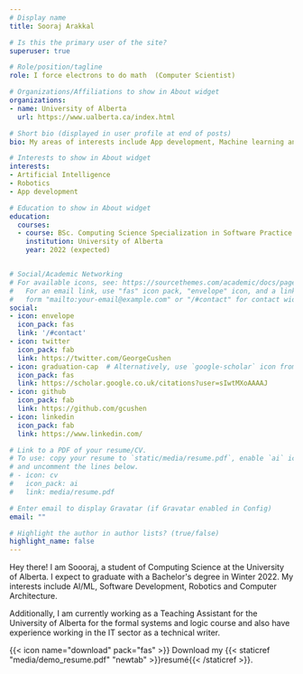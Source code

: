 ```yaml
---
# Display name
title: Sooraj Arakkal

# Is this the primary user of the site?
superuser: true

# Role/position/tagline
role: I force electrons to do math  (Computer Scientist)

# Organizations/Affiliations to show in About widget
organizations:
- name: University of Alberta
  url: https://www.ualberta.ca/index.html

# Short bio (displayed in user profile at end of posts)
bio: My areas of interests include App development, Machine learning and robotics

# Interests to show in About widget
interests:
- Artificial Intelligence
- Robotics
- App development

# Education to show in About widget
education:
  courses:
  - course: BSc. Computing Science Specialization in Software Practice
    institution: University of Alberta
    year: 2022 (expected)


# Social/Academic Networking
# For available icons, see: https://sourcethemes.com/academic/docs/page-builder/#icons
#   For an email link, use "fas" icon pack, "envelope" icon, and a link in the
#   form "mailto:your-email@example.com" or "/#contact" for contact widget.
social:
- icon: envelope
  icon_pack: fas
  link: '/#contact'
- icon: twitter
  icon_pack: fab
  link: https://twitter.com/GeorgeCushen
- icon: graduation-cap  # Alternatively, use `google-scholar` icon from `ai` icon pack
  icon_pack: fas
  link: https://scholar.google.co.uk/citations?user=sIwtMXoAAAAJ
- icon: github
  icon_pack: fab
  link: https://github.com/gcushen
- icon: linkedin
  icon_pack: fab
  link: https://www.linkedin.com/

# Link to a PDF of your resume/CV.
# To use: copy your resume to `static/media/resume.pdf`, enable `ai` icons in `params.toml`, 
# and uncomment the lines below.
# - icon: cv
#   icon_pack: ai
#   link: media/resume.pdf

# Enter email to display Gravatar (if Gravatar enabled in Config)
email: ""

# Highlight the author in author lists? (true/false)
highlight_name: false
---
```


Hey there! I am Soooraj, a student of Computing Science at the University of Alberta. I expect to graduate with a Bachelor's degree in Winter 2022. My interests include AI/ML, Software Development, Robotics and Computer Architecture.

Additionally, I am currently working as a Teaching Assistant for the University of Alberta for the formal systems and logic course and also have experience working in the IT sector as a technical writer.

{{< icon name="download" pack="fas" >}} Download my {{< staticref "media/demo_resume.pdf" "newtab" >}}resumé{{< /staticref >}}.
